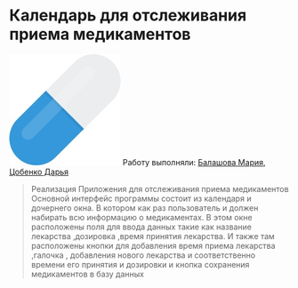 # Календарь для отслеживания приема медикаментов
![](pill.png)
Работу выполняли: [Балашова Мария](https://github.com/BalashovaMaria), [Цобенко Дарья](https://github.com/dariatsobenko)
>Реализация Приложения для отслеживания приема медикаментов
Основной интерфейс программы состоит из календаря и дочернего окна. В котором как раз пользователь и должен набирать всю информацию о медикаментах.
В этом окне расположены поля для ввода данных такие как название лекарства ,дозировка ,время принятия лекарства.
И также там расположены кнопки для добавления время приема лекарства ,галочка , добавления нового лекарства и соответственно времени его принятия и дозировки и кнопка сохранения медикаментов в базу данных
